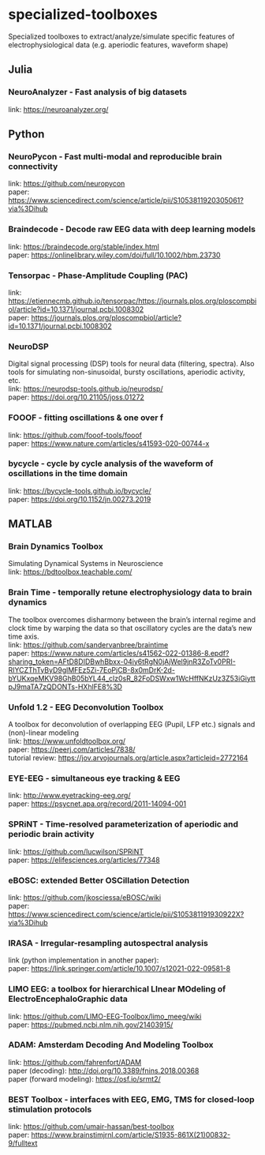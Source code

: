 # specialized-toolboxes
Specialized toolboxes to extract/analyze/simulate specific features of electrophysiological data (e.g. aperiodic features, waveform shape)<br>

## Julia 

### NeuroAnalyzer - Fast analysis of big datasets
link: https://neuroanalyzer.org/<br/>

## Python

### NeuroPycon - Fast multi-modal and reproducible brain connectivity
link: https://github.com/neuropycon<br/>
paper: https://www.sciencedirect.com/science/article/pii/S1053811920305061?via%3Dihub<br/>

### Braindecode - Decode raw EEG data with deep learning models
link: https://braindecode.org/stable/index.html<br/>
paper: https://onlinelibrary.wiley.com/doi/full/10.1002/hbm.23730<br/>

### Tensorpac - Phase-Amplitude Coupling (PAC)
link: https://etiennecmb.github.io/tensorpac/https://journals.plos.org/ploscompbiol/article?id=10.1371/journal.pcbi.1008302<br/>
paper: https://journals.plos.org/ploscompbiol/article?id=10.1371/journal.pcbi.1008302<br/>

### NeuroDSP
Digital signal processing (DSP) tools for neural data (filtering, spectra). Also tools for simulating non-sinusoidal, bursty oscillations, aperiodic activity, etc.<br/>
link: https://neurodsp-tools.github.io/neurodsp/<br/>
paper:  https://doi.org/10.21105/joss.01272<br/>

### FOOOF - fitting oscillations & one over f<br/>
link: https://github.com/fooof-tools/fooof <br/>
paper: https://www.nature.com/articles/s41593-020-00744-x

### bycycle - cycle by cycle analysis of the waveform of oscillations in the time domain <br/>
link: https://bycycle-tools.github.io/bycycle/  <br/>
paper:  https://doi.org/10.1152/jn.00273.2019

## MATLAB

### Brain Dynamics Toolbox
Simulating Dynamical Systems in Neuroscience<br/>
link: https://bdtoolbox.teachable.com/

### Brain Time - temporally retune electrophysiology data to brain dynamics
The toolbox overcomes disharmony between the brain’s internal regime and clock time by warping the data so that oscillatory cycles are the data’s new time axis.<br/>
link: https://github.com/sandervanbree/braintime<br/>
paper: https://www.nature.com/articles/s41562-022-01386-8.epdf?sharing_token=AFtD8DIDBwhBbxx-04iy6tRgN0jAjWel9jnR3ZoTv0PRI-RIYCZThTyByD9glMFEz5Zi-7EoPjCB-8x0mDrK-2d-bYUKxqeMKV98GhB05bYL44_clz0sR_82FoDSWxw1WcHffNKzUz3Z53iGiyttpJ9maTA7zQDONTs-HXhlFE8%3D<br/>

### Unfold 1.2 - EEG Deconvolution Toolbox
A toolbox for deconvolution of overlapping EEG (Pupil, LFP etc.) signals and (non)-linear modeling<br/>
link: https://www.unfoldtoolbox.org/<br/>
paper: https://peerj.com/articles/7838/<br/>
tutorial review: https://jov.arvojournals.org/article.aspx?articleid=2772164<br/>

### EYE-EEG - simultaneous eye tracking & EEG
link: http://www.eyetracking-eeg.org/<br/>
paper: https://psycnet.apa.org/record/2011-14094-001<br/>

### SPRiNT - Time-resolved parameterization of aperiodic and periodic brain activity <br/>
link: https://github.com/lucwilson/SPRiNT<br/>
paper: https://elifesciences.org/articles/77348

### eBOSC: extended Better OSCillation Detection<br/>
link: https://github.com/jkosciessa/eBOSC/wiki <br/>
paper: https://www.sciencedirect.com/science/article/pii/S105381191930922X?via%3Dihub

### IRASA - Irregular-resampling autospectral analysis<br/>
link (python implementation in another paper): <br/>
paper: https://link.springer.com/article/10.1007/s12021-022-09581-8<br/>

### LIMO EEG: a toolbox for hierarchical LInear MOdeling of ElectroEncephaloGraphic data <br/>
link: https://github.com/LIMO-EEG-Toolbox/limo_meeg/wiki<br/>
paper: https://pubmed.ncbi.nlm.nih.gov/21403915/

### ADAM: Amsterdam Decoding And Modeling Toolbox
link: https://github.com/fahrenfort/ADAM <br/>
paper (decoding): http://doi.org/10.3389/fnins.2018.00368 <br/>
paper (forward modeling): https://osf.io/srmt2/ <br/>

### BEST Toolbox - interfaces with EEG, EMG, TMS for closed-loop stimulation protocols  <br/>
link: https://github.com/umair-hassan/best-toolbox  <br/>
paper:  https://www.brainstimjrnl.com/article/S1935-861X(21)00832-9/fulltext


